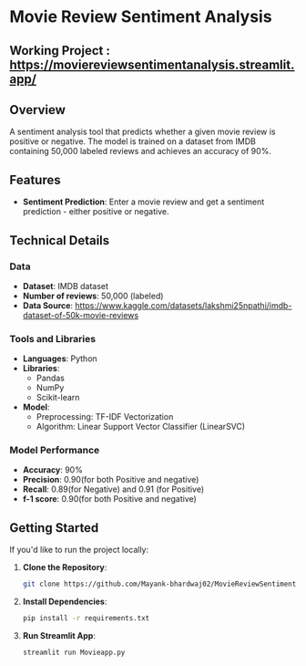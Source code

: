 # Movie Review Sentiment Analysis

## Working Project : https://moviereviewsentimentanalysis.streamlit.app/

## Overview

A sentiment analysis tool that predicts whether a given movie review is positive or negative.
The model is trained on a dataset from IMDB containing 50,000 labeled reviews and achieves an accuracy of 90%.

## Features

- **Sentiment Prediction**: Enter a movie review and get a sentiment prediction - either positive or negative.

## Technical Details

### Data

- **Dataset**: IMDB dataset
- **Number of reviews**: 50,000 (labeled)
- **Data Source**: https://www.kaggle.com/datasets/lakshmi25npathi/imdb-dataset-of-50k-movie-reviews

### Tools and Libraries

- **Languages**: Python
- **Libraries**: 
  - Pandas
  - NumPy
  - Scikit-learn
- **Model**:
  - Preprocessing: TF-IDF Vectorization
  - Algorithm: Linear Support Vector Classifier (LinearSVC)

### Model Performance

- **Accuracy**: 90%
- **Precision**: 0.90(for both Positive and negative)
- **Recall**: 0.89(for Negative) and 0.91 (for Positive)
- **f-1 score**: 0.90(for both Positive and negative)

## Getting Started

If you'd like to run the project locally:

1. **Clone the Repository**:
    ```bash
    git clone https://github.com/Mayank-bhardwaj02/MovieReviewSentimentAnalysis.git
    ```
2. **Install Dependencies**:
    ```bash
    pip install -r requirements.txt
    ```
3. **Run Streamlit App**:
    ```bash
    streamlit run Movieapp.py
    ```


